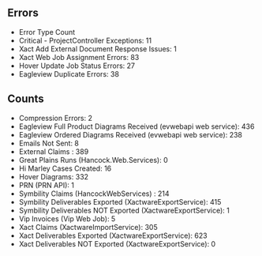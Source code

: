 ## Errors

- Error Type	Count
- Critical - ProjectController Exceptions:	11
- Xact Add External Document Response Issues:	1
- Xact Web Job Assignment Errors:	83
- Hover Update Job Status Errors:	27
- Eagleview Duplicate Errors:	38

## Counts

- Compression Errors:	2
- Eagleview Full Product Diagrams Received (evwebapi web service):	436
- Eagleview Ordered Diagrams Received (evwebapi web service):	238
- Emails Not Sent:	8
- External Claims :	389
- Great Plains Runs (Hancock.Web.Services):	0
- Hi Marley Cases Created:	16
- Hover Diagrams:	332
- PRN (PRN API):	1
- Symbility Claims (HancockWebServices) :	214
- Symbility Deliverables Exported (XactwareExportService):	415
- Symbility Deliverables NOT Exported (XactwareExportService):	1
- Vip Invoices (Vip Web Job):	5
- Xact Claims (XactwareImportService):	305
- Xact Deliverables Exported (XactwareExportService):	623
- Xact Deliverables NOT Exported (XactwareExportService):	0
